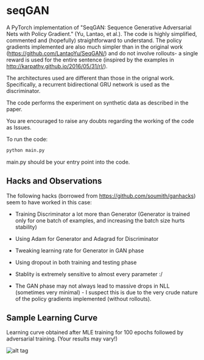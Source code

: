 # seqGAN

A PyTorch implementation of "SeqGAN: Sequence Generative Adversarial Nets with Policy Gradient." (Yu, Lantao, et al.). The code is highly simplified, commented and (hopefully) straightforward to understand. The policy gradients implemented are also much simpler than in the original work (https://github.com/LantaoYu/SeqGAN/) and do not involve rollouts- a single reward is used for the entire sentence (inspired by the examples in http://karpathy.github.io/2016/05/31/rl/).

The architectures used are different than those in the orignal work. Specifically, a recurrent bidirectional GRU network is used as the discriminator. 

The code performs the experiment on synthetic data as described in the paper.

You are encouraged to raise any doubts regarding the working of the code as Issues.

To run the code:

```bash
python main.py
```

main.py should be your entry point into the code.

## Hacks and Observations

The following hacks (borrowed from https://github.com/soumith/ganhacks) seem to have worked in this case:

- Training Discriminator a lot more than Generator (Generator is trained only for one batch of examples, and increasing the batch size hurts stability)

- Using Adam for Generator and Adagrad for Discriminator

- Tweaking learning rate for Generator in GAN phase

- Using dropout in both training and testing phase

- Stablity is extremely sensitive to almost every parameter :/

- The GAN phase may not always lead to massive drops in NLL (sometimes very minimal) - I suspect this is due to the very crude nature of the policy gradients implemented (without rollouts).

## Sample Learning Curve

Learning curve obtained after MLE training for 100 epochs followed by adversarial training. (Your results may vary!)

![alt tag](https://raw.githubusercontent.com/suragnair/seqGAN/master/learning_curve.png)
